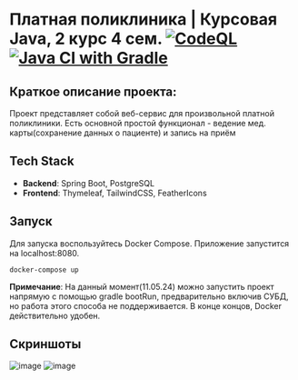 **Платная поликлиника | Курсовая Java, 2 курс 4 сем.** 
[![CodeQL](https://github.com/Hekzory/JavaCourseWork/actions/workflows/codeql.yml/badge.svg?branch=master)](https://github.com/Hekzory/JavaCourseWork/actions/workflows/codeql.yml) [![Java CI with Gradle](https://github.com/Hekzory/JavaCourseWork/actions/workflows/gradle.yml/badge.svg)](https://github.com/Hekzory/JavaCourseWork/actions/workflows/gradle.yml)
==================================================================

**Краткое описание проекта:**
-------------------

Проект представляет собой веб-сервис для произвольной платной поликлиники. 
Есть основной простой функционал - ведение мед. карты(сохранение данных о пациенте) и запись на приём

**Tech Stack**
------------------

* **Backend**: Spring Boot, PostgreSQL
* **Frontend**: Thymeleaf, TailwindCSS, FeatherIcons

**Запуск**
------------------

Для запуска воспользуйтесь Docker Compose. Приложение запустится на localhost:8080.

```
docker-compose up
```

**Примечание**: На данный момент(11.05.24) можно запустить проект напрямую с помощью gradle bootRun, предварительно включив СУБД, но работа этого способа не поддерживается. 
В конце концов, Docker действительно удобен.

**Скриншоты**
--------------

![image](https://github.com/Hekzory/JavaCourseWork/assets/36638457/20c39abb-1af4-4383-9900-e731733ef4ea)
![image](https://github.com/Hekzory/JavaCourseWork/assets/36638457/af9fc00e-19fc-489e-b9fa-f08d7f70be84)
